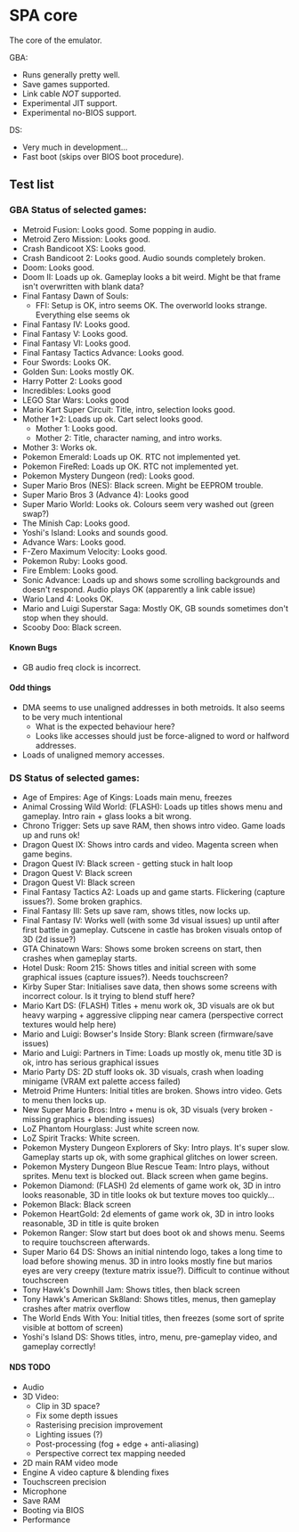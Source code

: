 # SPA core
The core of the emulator.

GBA:
- Runs generally pretty well.
- Save games supported.
- Link cable _NOT_ supported.
- Experimental JIT support.
- Experimental no-BIOS support.

DS:
- Very much in development...
- Fast boot (skips over BIOS boot procedure).

## Test list

### GBA Status of selected games:
- Metroid Fusion: Looks good. Some popping in audio.
- Metroid Zero Mission: Looks good.
- Crash Bandicoot XS: Looks good.
- Crash Bandicoot 2: Looks good. Audio sounds completely broken.
- Doom: Looks good.
- Doom II: Loads up ok. Gameplay looks a bit weird. Might be that frame isn't overwritten with blank data?
- Final Fantasy Dawn of Souls:
    - FFI: Setup is OK, intro seems OK. The overworld looks strange. Everything else seems ok
- Final Fantasy IV: Looks good.
- Final Fantasy V: Looks good.
- Final Fantasy VI: Looks good.
- Final Fantasy Tactics Advance: Looks good.
- Four Swords: Looks OK.
- Golden Sun: Looks mostly OK.
- Harry Potter 2: Looks good
- Incredibles: Looks good
- LEGO Star Wars: Looks good
- Mario Kart Super Circuit: Title, intro, selection looks good.
- Mother 1+2: Loads up ok. Cart select looks good.
    - Mother 1: Looks good.
    - Mother 2: Title, character naming, and intro works.
- Mother 3: Works ok.
- Pokemon Emerald: Loads up OK. RTC not implemented yet.
- Pokemon FireRed: Loads up OK. RTC not implemented yet.
- Pokemon Mystery Dungeon (red): Looks good.
- Super Mario Bros (NES): Black screen. Might be EEPROM trouble.
- Super Mario Bros 3 (Advance 4): Looks good
- Super Mario World: Looks ok. Colours seem very washed out (green swap?)
- The Minish Cap: Looks good.
- Yoshi's Island: Looks and sounds good.
- Advance Wars: Looks good.
- F-Zero Maximum Velocity: Looks good.
- Pokemon Ruby: Looks good.
- Fire Emblem: Looks good.
- Sonic Advance: Loads up and shows some scrolling backgrounds and doesn't respond. Audio plays OK (apparently a link cable issue)
- Wario Land 4: Looks OK.
- Mario and Luigi Superstar Saga: Mostly OK, GB sounds sometimes don't stop when they should.
- Scooby Doo: Black screen.

#### Known Bugs
- GB audio freq clock is incorrect.

#### Odd things
- DMA seems to use unaligned addresses in both metroids. It also seems to be very much intentional
    - What is the expected behaviour here?
    - Looks like accesses should just be force-aligned to word or halfword addresses.
- Loads of unaligned memory accesses.

### DS Status of selected games:
- Age of Empires: Age of Kings: Loads main menu, freezes
- Animal Crossing Wild World: (FLASH): Loads up titles shows menu and gameplay. Intro rain + glass looks a bit wrong.
- Chrono Trigger: Sets up save RAM, then shows intro video. Game loads up and runs ok!
- Dragon Quest IX: Shows intro cards and video. Magenta screen when game begins.
- Dragon Quest IV: Black screen - getting stuck in halt loop
- Dragon Quest V: Black screen
- Dragon Quest VI: Black screen
- Final Fantasy Tactics A2: Loads up and game starts. Flickering (capture issues?). Some broken graphics.
- Final Fantasy III: Sets up save ram, shows titles, now locks up.
- Final Fantasy IV: Works well (with some 3d visual issues) up until after first battle in gameplay. Cutscene in castle has broken visuals ontop of 3D (2d issue?)
- GTA Chinatown Wars: Shows some broken screens on start, then crashes when gameplay starts.
- Hotel Dusk: Room 215: Shows titles and initial screen with some graphical issues (capture issues?). Needs touchscreen?
- Kirby Super Star: Initialises save data, then shows some screens with incorrect colour. Is it trying to blend stuff here?
- Mario Kart DS: (FLASH) Titles + menu work ok, 3D visuals are ok but heavy warping + aggressive clipping near camera (perspective correct textures would help here)
- Mario and Luigi: Bowser's Inside Story: Blank screen (firmware/save issues)
- Mario and Luigi: Partners in Time: Loads up mostly ok, menu title 3D is ok, intro has serious graphical issues
- Mario Party DS: 2D stuff looks ok. 3D visuals, crash when loading minigame (VRAM ext palette access failed)
- Metroid Prime Hunters: Initial titles are broken. Shows intro video. Gets to menu then locks up.
- New Super Mario Bros: Intro + menu is ok, 3D visuals (very broken - missing graphics + blending issues)
- LoZ Phantom Hourglass: Just white screen now.
- LoZ Spirit Tracks: White screen.
- Pokemon Mystery Dungeon Explorers of Sky: Intro plays. It's super slow. Gameplay starts up ok, with some graphical glitches on lower screen.
- Pokemon Mystery Dungeon Blue Rescue Team: Intro plays, without sprites. Menu text is blocked out. Black screen when game begins.
- Pokemon Diamond: (FLASH) 2d elements of game work ok, 3D in intro looks reasonable, 3D in title looks ok but texture moves too quickly...
- Pokemon Black: Black screen
- Pokemon HeartGold: 2d elements of game work ok, 3D in intro looks reasonable, 3D in title is quite broken
- Pokemon Ranger: Slow start but does boot ok and shows menu. Seems to require touchscreen afterwards.
- Super Mario 64 DS: Shows an initial nintendo logo, takes a long time to load before showing menus. 3D in intro looks mostly fine but marios eyes are very creepy (texture matrix issue?). Difficult to continue without touchscreen
- Tony Hawk's Downhill Jam: Shows titles, then black screen
- Tony Hawk's American Sk8land: Shows titles, menus, then gameplay crashes after matrix overflow
- The World Ends With You: Initial titles, then freezes (some sort of sprite visible at bottom of screen)
- Yoshi's Island DS: Shows titles, intro, menu, pre-gameplay video, and gameplay correctly!

#### NDS TODO
- Audio
- 3D Video:
    - Clip in 3D space?
    - Fix some depth issues
    - Rasterising precision improvement
    - Lighting issues (?)
    - Post-processing (fog + edge + anti-aliasing)
    - Perspective correct tex mapping needed
- 2D main RAM video mode
- Engine A video capture & blending fixes
- Touchscreen precision
- Microphone
- Save RAM
- Booting via BIOS
- Performance
